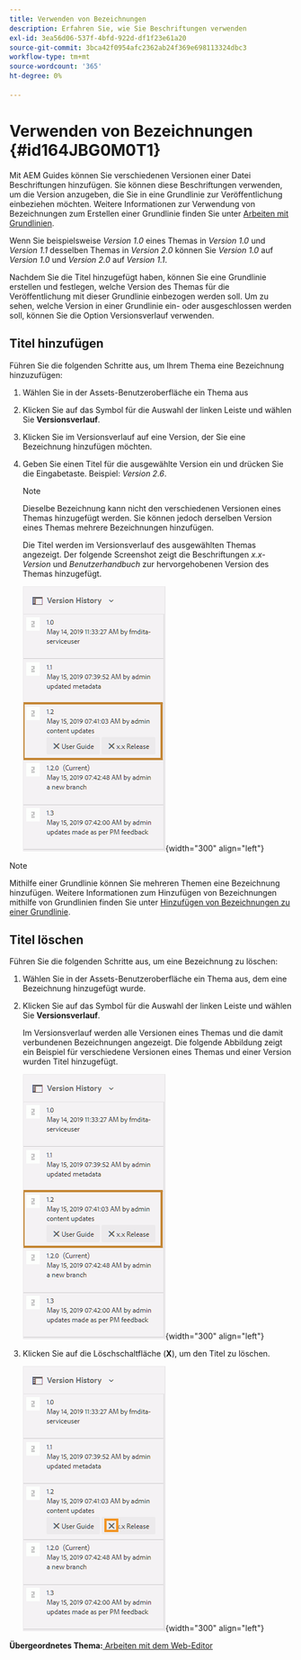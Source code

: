 ```yaml
---
title: Verwenden von Bezeichnungen
description: Erfahren Sie, wie Sie Beschriftungen verwenden
exl-id: 3ea56d06-537f-4bfd-922d-df1f23e61a20
source-git-commit: 3bca42f0954afc2362ab24f369e698113324dbc3
workflow-type: tm+mt
source-wordcount: '365'
ht-degree: 0%

---
```


# Verwenden von Bezeichnungen {#id164JBG0M0T1}

Mit AEM Guides können Sie verschiedenen Versionen einer Datei Beschriftungen hinzufügen. Sie können diese Beschriftungen verwenden, um die Version anzugeben, die Sie in eine Grundlinie zur Veröffentlichung einbeziehen möchten. Weitere Informationen zur Verwendung von Bezeichnungen zum Erstellen einer Grundlinie finden Sie unter [Arbeiten mit Grundlinien](generate-output-use-baseline-for-publishing.md#).

Wenn Sie beispielsweise *Version 1.0* eines Themas in *Version 1.0* und *Version 1.1* desselben Themas in *Version 2.0* können Sie *Version 1.0* auf *Version 1.0* und *Version 2.0* auf *Version 1.1*.

Nachdem Sie die Titel hinzugefügt haben, können Sie eine Grundlinie erstellen und festlegen, welche Version des Themas für die Veröffentlichung mit dieser Grundlinie einbezogen werden soll. Um zu sehen, welche Version in einer Grundlinie ein- oder ausgeschlossen werden soll, können Sie die Option Versionsverlauf verwenden.

## Titel hinzufügen

Führen Sie die folgenden Schritte aus, um Ihrem Thema eine Bezeichnung hinzuzufügen:

1. Wählen Sie in der Assets-Benutzeroberfläche ein Thema aus
1. Klicken Sie auf das Symbol für die Auswahl der linken Leiste und wählen Sie **Versionsverlauf**.
1. Klicken Sie im Versionsverlauf auf eine Version, der Sie eine Bezeichnung hinzufügen möchten.

1. Geben Sie einen Titel für die ausgewählte Version ein und drücken Sie die Eingabetaste. Beispiel: *Version 2.6*.

   >[!NOTE]
   >
   > Dieselbe Bezeichnung kann nicht den verschiedenen Versionen eines Themas hinzugefügt werden. Sie können jedoch derselben Version eines Themas mehrere Bezeichnungen hinzufügen.

   Die Titel werden im Versionsverlauf des ausgewählten Themas angezeigt. Der folgende Screenshot zeigt die Beschriftungen *x.x-Version* und *Benutzerhandbuch* zur hervorgehobenen Version des Themas hinzugefügt.

   ![](images/labels.png){width="300" align="left"}

>[!NOTE]
>
> Mithilfe einer Grundlinie können Sie mehreren Themen eine Bezeichnung hinzufügen. Weitere Informationen zum Hinzufügen von Bezeichnungen mithilfe von Grundlinien finden Sie unter [Hinzufügen von Bezeichnungen zu einer Grundlinie](generate-output-use-baseline-for-publishing.md#id184KD0T305Z).

## Titel löschen

Führen Sie die folgenden Schritte aus, um eine Bezeichnung zu löschen:

1. Wählen Sie in der Assets-Benutzeroberfläche ein Thema aus, dem eine Bezeichnung hinzugefügt wurde.
1. Klicken Sie auf das Symbol für die Auswahl der linken Leiste und wählen Sie **Versionsverlauf**.

   Im Versionsverlauf werden alle Versionen eines Themas und die damit verbundenen Bezeichnungen angezeigt. Die folgende Abbildung zeigt ein Beispiel für verschiedene Versionen eines Themas und einer Version wurden Titel hinzugefügt.

   ![](images/labels.png){width="300" align="left"}

1. Klicken Sie auf die Löschschaltfläche \(**X**\), um den Titel zu löschen.

   ![](images/delete-labels.png){width="300" align="left"}


**Übergeordnetes Thema:**[ Arbeiten mit dem Web-Editor](web-editor.md)
